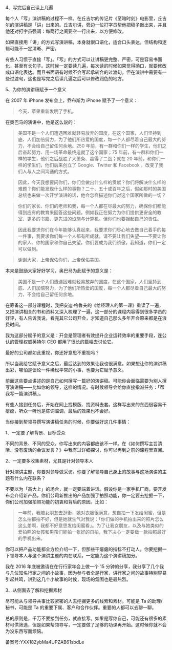 4、写完后自己读上几遍

每个人「写」演讲稿的过程不一样。在丘吉尔的传记片《至暗时刻》电影里，丘吉尔的演讲稿是「讲」出来的。丘吉尔讲，旁边一位打字员帮他把稿子敲出来，并且他还对打字员强调：每两行之间要空一行出来，以方便修改。

如果直接用「讲」的方式写演讲稿，本身就很口语化，适合口头表达，但结构和逻辑可能不一定清晰、严密。

有些人习惯于直接「写」。「写」的方式可以让讲稿更完整、严密，可是容易书面化，甚至有长句子。这时候一定要读几遍，每次读的时候如果觉得拗口，就要修改成口语化表达。而且书面语有时候不会写起承转合的过渡句，但在演讲中需要有一些过渡句，这也是写完之后读几遍之后可以修改润色的地方。

5、为你的演讲稿赋予一个意义

在 2007 年 iPhone 发布会上，乔布斯为 iPhone 赋予了一个意义：

> 今天，苹果重新发明了手机。

在奥巴马的演讲中，他是这么说的：

> 美国不是一个人们遭遇困难就轻易放弃的国度，在这个国家，人们坚持到底、人们加倍努力，为了他们所热爱的国度，每一个人都尽着自己最大的努力，不会给自己留任何余地。250 年前，有一群和你们一样的学生，他们之后奋起努力、用一场革命最终造就了这个国家；75 年前，有一群和你们一样的学生，他们之后战胜了大萧条、赢得了二战；就在 20 年前，和你们一样的学生们，他们后来创立了 Google、Twitter 和 Facebook ，改变了我们人与人之间沟通的方式。

> 因此，今天我想要问你们，你们会做出什么样的贡献？你们将解决什么样的难题？你们能发现什么样的事物？二十、五十或百年之后，假如那时的美国总统也来做一次开学演讲的话，他会怎样描述你们对这个国家所做的一切？

> 你们的家长、你们的老师和我，每一个人都在尽最大的努力，确保你们都能得到应有的教育来回答这些问题。例如我正在努力为你们提供更安全的教室、更多的书籍、更先进的设施与计算机。但你们也要担起自己的责任。

> 因此我要求你们在今年能够认真起来，我要求你们尽心地去做自己着手的每一件事，我要求你们每一个人都有所成就。请不要让我们失望——不要让你的家人、你的国家和你自己失望。你们要成为我们骄傲，我知道，你们一定可以做到。

> 谢谢大家，上帝保佑你们，上帝保佑美国。

本来是鼓励大家好好学习，奥巴马为此赋予的意义是：

> 美国不是一个人们遭遇困难就轻易放弃的国度，在这个国家，人们坚持到底、人们加倍努力，为了他们所热爱的国度，每一个人都尽着自己最大的努力，不会给自己留任何余地。

在筹备这一部分课程时，我把安迪·格鲁夫的《给经理人的第一课》重读了一遍，又把演讲相关的书和资料又深入梳理了一遍，这一部分的课程内容得到很多学员的好评，有人告诉我说，看完其它公司开会，才知道自己那么多年开会原来都是在浪费时间。

我为这部分赋予的意义是：开会是管理者有效提升企业运转效率的重要手段，连公认的管理权威英特尔 CEO 都用了很长的篇幅去讨论它。

最好的公司都如此重视，你还好意思不重视吗？

所以当我给它赋予意义之后，最后达到的效果让我也很满意。如果想让你的演讲稿出彩，哪怕是谈论一件稀松平常的小事，也要为它赋予意义。

前面这些要点讲述的是自己如何撰写一篇好的演讲稿。可能你会面临需要为别人撰写演讲稿——比如你的领导，这样的情况。有时候领导会给你直接指派任务：「帮我写一篇演讲稿」。

有些人接到任务后，开始在网上找模版、找资料去套。这样写出来的东西很容易干瘪瘪，听众一听也是陈词滥调，最后的效果也不会好。

当你接到帮领导撰写演讲稿任务的时候，你要做好这几件事情：

1、一定要了解背景、目标受众

不同的背景、不同的受众，你写出来的内容都应该不一样。在《如何撰写主旨清晰、没有废话的会议发言？》中我有过详细探讨，你可以再到之前的课程里查阅。

2、一定要多收集素材，尤其是针对领导本人

针对演讲主题，你要对领导做采访。你要了解领导自己身上的故事与这场演讲的主题有什么内在联系？

不要以为「高大上」的场合，就一定要端着讲话。假设你是一家手机厂商，要开发布会介绍新产品，你们公司新推出的产品加强了拍照功能，你一定要去挖掘一下，你们公司加强拍照功能的初衷和背后的原因。比如：

> 一年前，我陪女朋友去逛街，她对衣服很满意，想自拍一下发给闺蜜，但是怎么拍都拍不好，但是她就生气对我说：「你们做的手机拍出来的照片怎么这么差啊，我都不好意思发给闺蜜看」。为了让我女朋友，以及与她类似的爱拍照的女孩和男孩们能拍一张好的自拍，我下决心一定要做一款拍照最好的手机出来。

你可以把产品功能都全方位介绍一下，但那些干瘪瘪的指标不打动人。你要挖掘一下领导本人与这个演讲主题的内在联系，一定能为这个演讲稿加分。

我在 2016 年底被邀请在在行行家年会上做一个 15 分钟的分享，我分享了几个我与几位知名行家之间的小故事，因为参与者全是行家，讲行家之间的故事特别容易引起共鸣，讲到这几个小故事的时候，现场的氛围也是最热烈。

3、从侧面去了解和挖掘素材

尽可能从与领导共事比较紧密的人去挖掘更多的线索和素材。可能是 Ta 的助理/秘书，可能是 Ta 的重要下属、客户和合作伙伴。重要的人都可以去聊一聊。

总的原则是，千万不要接到任务，就直接写。如果是写你自己，可能还有很多的素材可供筛选，但是如果帮领导写，一定要做了足够的功课再开始。这时候你就不会为没东西写而烦恼。

备案号:YXX18ZybMa4UPZAB61sbdLe